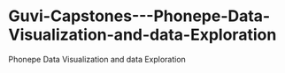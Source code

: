# Guvi-Capstones---Phonepe-Data-Visualization-and-data-Exploration
Phonepe Data Visualization and data Exploration
